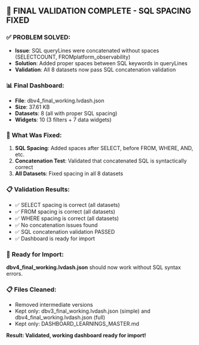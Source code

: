 ## 🎯 FINAL VALIDATION COMPLETE - SQL SPACING FIXED

### ✅ **PROBLEM SOLVED:**
- **Issue**: SQL queryLines were concatenated without spaces (SELECTCOUNT, FROMplatform_observability)
- **Solution**: Added proper spaces between SQL keywords in queryLines
- **Validation**: All 8 datasets now pass SQL concatenation validation

### 📊 **Final Dashboard:**
- **File**: dbv4_final_working.lvdash.json
- **Size**: 37.61 KB
- **Datasets**: 8 (all with proper SQL spacing)
- **Widgets**: 10 (3 filters + 7 data widgets)

### 🔧 **What Was Fixed:**
1. **SQL Spacing**: Added spaces after SELECT, before FROM, WHERE, AND, etc.
2. **Concatenation Test**: Validated that concatenated SQL is syntactically correct
3. **All Datasets**: Fixed spacing in all 8 datasets

### 📋 **Validation Results:**
- ✅ SELECT spacing is correct (all datasets)
- ✅ FROM spacing is correct (all datasets)  
- ✅ WHERE spacing is correct (all datasets)
- ✅ No concatenation issues found
- ✅ SQL concatenation validation PASSED
- ✅ Dashboard is ready for import

### 🎯 **Ready for Import:**
**dbv4_final_working.lvdash.json** should now work without SQL syntax errors.

### 📋 **Files Cleaned:**
- Removed intermediate versions
- Kept only: dbv3_final_working.lvdash.json (simple) and dbv4_final_working.lvdash.json (full)
- Kept only: DASHBOARD_LEARNINGS_MASTER.md

**Result: Validated, working dashboard ready for import!**
